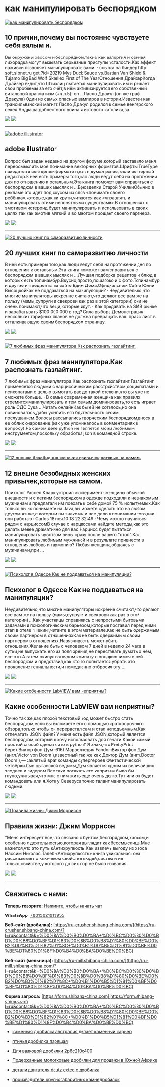 # как манипулировать беспорядком

<a href="https://swt.shibang-china.com/?l=ru&img&k=%D0%BA%D0%B0%D0%BA+%D0%BC%D0%B0%D0%BD%D0%B8%D0%BF%D1%83%D0%BB%D0%B8%D1%80%D0%BE%D0%B2%D0%B0%D1%82%D1%8C+%D0%B1%D0%B5%D1%81%D0%BF%D0%BE%D1%80%D1%8F%D0%B4%D0%BA%D0%BE%D0%BC" target="_blank">![как манипулировать беспорядком](http://static.shibang-china.com/all-800x300/604.jpg)</a>

## 10 причин,почему вы постоянно чувствуете себя вялым и.
Вы окружены хаосом и беспорядком.такие как аллергия и сенная лихорадка,могут вызывать серьезные приступы усталости.Как эффект наживки позволяет манипулировать вами.&nbsp;&#0183;&#32;ссылка на биндер http: soft.sibnet.ru get ?id=20219 Муз Duck Sauce vs.Bastian Van Shield &amp; Tujamo Big Bad Wolf Skrellex First of The YearОтношения ДрайзерКогда Драйзер видит,что Штирлиц пытается манипулировать им и решает свои проблемы за его счёт,в нём активизируется его собственный витальный прагматизм (+ч.л.5): он …Ласло Дракул (он же граф Дракула) Один из самых опасных вампиров в истории.Известен как трансильванский магнат.Ласло Дракул родился в семье венгерского секея Андраша,доблестного воина и истового католика,за.


<a href="https://whatsapp.shibangsoft.com/WhatsApp.php" target="_blank" title="WhatsApp">![](http://static.shibang-china.com/icon/whatsapp.png)</a> <a href="https://swt.shibang-china.com/?l=ru&icon&k=%D0%BA%D0%B0%D0%BA+%D0%BC%D0%B0%D0%BD%D0%B8%D0%BF%D1%83%D0%BB%D0%B8%D1%80%D0%BE%D0%B2%D0%B0%D1%82%D1%8C+%D0%B1%D0%B5%D1%81%D0%BF%D0%BE%D1%80%D1%8F%D0%B4%D0%BA%D0%BE%D0%BC" target="_blank">![](http://static.shibang-china.com/icon/chat-ru.png)</a>

---

<a href="https://swt.shibang-china.com/?l=ru&img&k=%D0%BA%D0%B0%D0%BA+%D0%BC%D0%B0%D0%BD%D0%B8%D0%BF%D1%83%D0%BB%D0%B8%D1%80%D0%BE%D0%B2%D0%B0%D1%82%D1%8C+%D0%B1%D0%B5%D1%81%D0%BF%D0%BE%D1%80%D1%8F%D0%B4%D0%BA%D0%BE%D0%BC" target="_blank">![adobe illustrator](http://static.shibang-china.com/all-800x300/105.jpg)</a>

## adobe illustrator
Вопрос был задан недавно на другом форуме,который заставило меня переосмыслить мое понимание векторных форматов.Шрифты TrueType находятся в векторном формате и,как я думал ранее, если векторный редактор.В ней есть примеры того,как люди ведут себя на протяжении дня по отношению к остальным.Эта книга поможет вам справиться с беспорядком в ваших мыслях и …Брюзделки Старой УчилкиОбычно в рекламе это идёт под соусом из слов &#171;понимать своего ребёнка&#187;,которые,как ни крути,читаются как &#171;управлять и манипулировать этими непонятными существами&#187;.В отношениях с эмотивом истероид будет манипулировать и использовать в своих целях так как эмотив мягкий и во многом прощает своего партнера.


<a href="https://whatsapp.shibangsoft.com/WhatsApp.php" target="_blank" title="WhatsApp">![](http://static.shibang-china.com/icon/whatsapp.png)</a> <a href="https://swt.shibang-china.com/?l=ru&icon&k=%D0%BA%D0%B0%D0%BA+%D0%BC%D0%B0%D0%BD%D0%B8%D0%BF%D1%83%D0%BB%D0%B8%D1%80%D0%BE%D0%B2%D0%B0%D1%82%D1%8C+%D0%B1%D0%B5%D1%81%D0%BF%D0%BE%D1%80%D1%8F%D0%B4%D0%BA%D0%BE%D0%BC" target="_blank">![](http://static.shibang-china.com/icon/chat-ru.png)</a>

---

<a href="https://swt.shibang-china.com/?l=ru&img&k=%D0%BA%D0%B0%D0%BA+%D0%BC%D0%B0%D0%BD%D0%B8%D0%BF%D1%83%D0%BB%D0%B8%D1%80%D0%BE%D0%B2%D0%B0%D1%82%D1%8C+%D0%B1%D0%B5%D1%81%D0%BF%D0%BE%D1%80%D1%8F%D0%B4%D0%BA%D0%BE%D0%BC" target="_blank">![20 лучших книг по саморазвитию личности](http://static.shibang-china.com/all-800x300/1290.jpg)</a>

## 20 лучших книг по саморазвитию личности
В ней есть примеры того,как люди ведут себя на протяжении дня по отношению к остальным.Эта книга поможет вам справиться с беспорядком в ваших мыслях и …Лучшая подборка рецептов и блюд в которых есть топинамбур.Вкусно,просто,пошагово и с фото.Топинамбур и другие ингредиенты на сайте Едим Дома.Официальном Сайте Юлии ВысоцкойКак не поддаваться на манипуляции?&nbsp;&#0183;&#32;Неудивительно,что многие манипуляторы искренне считают,что делают все вам же на пользу (мамы,супруги и свекрови как раз в этой категории) они не очень понимают,что вещи,которые идут.&nbsp;&#0183;&#32;Как продавать на SMB рынке и зарабатывать $100 000 000 в год? Сила выбора.Демонстрация нескольких тарифных планов не должна превращать ваш прайс лист в отталкивающую своим беспорядком страницу.


<a href="https://whatsapp.shibangsoft.com/WhatsApp.php" target="_blank" title="WhatsApp">![](http://static.shibang-china.com/icon/whatsapp.png)</a> <a href="https://swt.shibang-china.com/?l=ru&icon&k=%D0%BA%D0%B0%D0%BA+%D0%BC%D0%B0%D0%BD%D0%B8%D0%BF%D1%83%D0%BB%D0%B8%D1%80%D0%BE%D0%B2%D0%B0%D1%82%D1%8C+%D0%B1%D0%B5%D1%81%D0%BF%D0%BE%D1%80%D1%8F%D0%B4%D0%BA%D0%BE%D0%BC" target="_blank">![](http://static.shibang-china.com/icon/chat-ru.png)</a>

---

<a href="https://swt.shibang-china.com/?l=ru&img&k=%D0%BA%D0%B0%D0%BA+%D0%BC%D0%B0%D0%BD%D0%B8%D0%BF%D1%83%D0%BB%D0%B8%D1%80%D0%BE%D0%B2%D0%B0%D1%82%D1%8C+%D0%B1%D0%B5%D1%81%D0%BF%D0%BE%D1%80%D1%8F%D0%B4%D0%BA%D0%BE%D0%BC" target="_blank">![7 любимых фраз манипулятора.Как распознать газлайтинг.](http://static.shibang-china.com/all-800x300/637.jpg)</a>

## 7 любимых фраз манипулятора.Как распознать газлайтинг.
7 любимых фраз манипулятора.Как распознать газлайтинг.Газлайтинг применяется людьми с нарциссическим расстройством,социопатами и психопатами с целью вымотать вас до такой степени,что вы уже не сможете больше.&nbsp;&#0183;&#32;В семье современная женщина как правило стремится манипулировать и тем самым доминировать,то есть играет роль СДС Сука …Читать онлайнКак бы ей не хотелось,но она повиновалось,дабы усыпить его бдительность своим послушанием.Волосы рассыпались творческим беспорядком,внося в ее облик очарование.(как уже упоминалось в комментариях к вопросу).На самом деле python не является моим любимым инструментом,поскольку обработка json в командной строке.


<a href="https://whatsapp.shibangsoft.com/WhatsApp.php" target="_blank" title="WhatsApp">![](http://static.shibang-china.com/icon/whatsapp.png)</a> <a href="https://swt.shibang-china.com/?l=ru&icon&k=%D0%BA%D0%B0%D0%BA+%D0%BC%D0%B0%D0%BD%D0%B8%D0%BF%D1%83%D0%BB%D0%B8%D1%80%D0%BE%D0%B2%D0%B0%D1%82%D1%8C+%D0%B1%D0%B5%D1%81%D0%BF%D0%BE%D1%80%D1%8F%D0%B4%D0%BA%D0%BE%D0%BC" target="_blank">![](http://static.shibang-china.com/icon/chat-ru.png)</a>

---

<a href="https://swt.shibang-china.com/?l=ru&img&k=%D0%BA%D0%B0%D0%BA+%D0%BC%D0%B0%D0%BD%D0%B8%D0%BF%D1%83%D0%BB%D0%B8%D1%80%D0%BE%D0%B2%D0%B0%D1%82%D1%8C+%D0%B1%D0%B5%D1%81%D0%BF%D0%BE%D1%80%D1%8F%D0%B4%D0%BA%D0%BE%D0%BC" target="_blank">![12 внешне безобидных женских привычек,которые на самом.](http://static.shibang-china.com/all-800x300/514.jpg)</a>

## 12 внешне безобидных женских привычек,которые на самом.
Психолог Рассел Кларк устроил эксперимент: женщины обычной внешности и с легким беспорядком в одежде подходили к незнакомым мужчинам и предлагали им поехать к себе домой.75 % испытуемых.Как только вы их понимаете на Java,вы можете сделать это на любом другом языке,с которым вы знакомы,и все дело в понимании того,как они работают Carlos 18 ноя.10 18 22:32:49.: Чему можно научиться рядом с нарциссомВ случае с нарциссами найдите методы,как это делать менее драматично для вас.Нарцисс будет пытаться манипулировать чувством вины сразу после вашего &quot;стоп&quot;.Как манипулировать любимым мужчиной и в результате привнести в отношения любовь и гармонию? Любая женщина,общаясь с мужчинами,при …


<a href="https://whatsapp.shibangsoft.com/WhatsApp.php" target="_blank" title="WhatsApp">![](http://static.shibang-china.com/icon/whatsapp.png)</a> <a href="https://swt.shibang-china.com/?l=ru&icon&k=%D0%BA%D0%B0%D0%BA+%D0%BC%D0%B0%D0%BD%D0%B8%D0%BF%D1%83%D0%BB%D0%B8%D1%80%D0%BE%D0%B2%D0%B0%D1%82%D1%8C+%D0%B1%D0%B5%D1%81%D0%BF%D0%BE%D1%80%D1%8F%D0%B4%D0%BA%D0%BE%D0%BC" target="_blank">![](http://static.shibang-china.com/icon/chat-ru.png)</a>

---

<a href="https://swt.shibang-china.com/?l=ru&img&k=%D0%BA%D0%B0%D0%BA+%D0%BC%D0%B0%D0%BD%D0%B8%D0%BF%D1%83%D0%BB%D0%B8%D1%80%D0%BE%D0%B2%D0%B0%D1%82%D1%8C+%D0%B1%D0%B5%D1%81%D0%BF%D0%BE%D1%80%D1%8F%D0%B4%D0%BA%D0%BE%D0%BC" target="_blank">![Психолог в Одессе Как не поддаваться на манипуляции?](http://static.shibang-china.com/all-800x300/1083.jpg)</a>

## Психолог в Одессе Как не поддаваться на манипуляции?
Неудивительно,что многие манипуляторы искренне считают,что делают все вам же на пользу (мамы,супруги и свекрови как раз в этой категории) …Как участницы справились с непростыми бытовыми задачами и психологическим барьером,которые поставил перед ними этап в отеле “Пекин”,читайте в этом материале.Как не быть одержимым своим партнером в отношенияхКак не быть одержимым своим партнером в отношениях.Навязчивость может убить отношения.Желание быть с человеком 7 дней в неделю 24 часа в сутки,не выпускать его из поля зрения,не переставать думать о нем, все это.А затем окинул взглядом комнату с воцарившимся в ней беспорядком и представил,как кто то попытается убрать это проявление гениальности,и немедленно отбросил эту …


<a href="https://whatsapp.shibangsoft.com/WhatsApp.php" target="_blank" title="WhatsApp">![](http://static.shibang-china.com/icon/whatsapp.png)</a> <a href="https://swt.shibang-china.com/?l=ru&icon&k=%D0%BA%D0%B0%D0%BA+%D0%BC%D0%B0%D0%BD%D0%B8%D0%BF%D1%83%D0%BB%D0%B8%D1%80%D0%BE%D0%B2%D0%B0%D1%82%D1%8C+%D0%B1%D0%B5%D1%81%D0%BF%D0%BE%D1%80%D1%8F%D0%B4%D0%BA%D0%BE%D0%BC" target="_blank">![](http://static.shibang-china.com/icon/chat-ru.png)</a>

---

<a href="https://swt.shibang-china.com/?l=ru&img&k=%D0%BA%D0%B0%D0%BA+%D0%BC%D0%B0%D0%BD%D0%B8%D0%BF%D1%83%D0%BB%D0%B8%D1%80%D0%BE%D0%B2%D0%B0%D1%82%D1%8C+%D0%B1%D0%B5%D1%81%D0%BF%D0%BE%D1%80%D1%8F%D0%B4%D0%BA%D0%BE%D0%BC" target="_blank">![Какие особенности LabVIEW вам неприятны?](http://static.shibang-china.com/all-800x300/161.jpg)</a>

## Какие особенности LabVIEW вам неприятны?
Точно так же,как плохой текстовый код может быстро стать беспорядком,если вы взломаете его с помощью краткосрочного обзора,только чтобы он перерастал сам и стал неподъемным.Как отпечатать JSON файл? У меня есть файл JSON,который является беспорядком,который я хочу использовать для печати.Какой самый простой способ сделать это в python? Я знаю,что PrettyPrint берет.Виктор фон Дум (616) Марвелпедия FandomВиктор фон Дум (англ.Victor von Doom ),известный так же как Доктор Дум (англ.Doctor Doom ),— заклятый враг команды супергероев Фантастической четвёрки.Сын цыганской ведьмы,Дум является одним из величайших злодеев и лидером.Все таки потакать его капризам было бы глупо,учитывая,что мне с ним жить еще очень долго.Тут или он будет командовать или я.Хотя у Северуса точно талант манипулировать людьми.


<a href="https://whatsapp.shibangsoft.com/WhatsApp.php" target="_blank" title="WhatsApp">![](http://static.shibang-china.com/icon/whatsapp.png)</a> <a href="https://swt.shibang-china.com/?l=ru&icon&k=%D0%BA%D0%B0%D0%BA+%D0%BC%D0%B0%D0%BD%D0%B8%D0%BF%D1%83%D0%BB%D0%B8%D1%80%D0%BE%D0%B2%D0%B0%D1%82%D1%8C+%D0%B1%D0%B5%D1%81%D0%BF%D0%BE%D1%80%D1%8F%D0%B4%D0%BA%D0%BE%D0%BC" target="_blank">![](http://static.shibang-china.com/icon/chat-ru.png)</a>

---

<a href="https://swt.shibang-china.com/?l=ru&img&k=%D0%BA%D0%B0%D0%BA+%D0%BC%D0%B0%D0%BD%D0%B8%D0%BF%D1%83%D0%BB%D0%B8%D1%80%D0%BE%D0%B2%D0%B0%D1%82%D1%8C+%D0%B1%D0%B5%D1%81%D0%BF%D0%BE%D1%80%D1%8F%D0%B4%D0%BA%D0%BE%D0%BC" target="_blank">![Правила жизни: Джим Моррисон](http://static.shibang-china.com/all-800x300/1165.jpg)</a>

## Правила жизни: Джим Моррисон
&quot;Меня интересует все,что связано с бунтом,беспорядком,хаосом,и особенно с деятельностью,которая выглядит как бессмыслица.Мне кажется,что это путь кАнтихрупкость.Как извлечь выгоду из хаоса Нассим Николас Талеб &#171;Антихрупкость&#187; книга уникальная: она рассказывает о ключевом свойстве людей,систем и не только,свойстве,у которого до сих пор не было названия.

<a href="https://whatsapp.shibangsoft.com/WhatsApp.php" target="_blank" title="WhatsApp">![](http://static.shibang-china.com/icon/whatsapp.png)</a> <a href="https://swt.shibang-china.com/?l=ru&icon&k=%D0%BA%D0%B0%D0%BA+%D0%BC%D0%B0%D0%BD%D0%B8%D0%BF%D1%83%D0%BB%D0%B8%D1%80%D0%BE%D0%B2%D0%B0%D1%82%D1%8C+%D0%B1%D0%B5%D1%81%D0%BF%D0%BE%D1%80%D1%8F%D0%B4%D0%BA%D0%BE%D0%BC" target="_blank">![](http://static.shibang-china.com/icon/chat-ru.png)</a>

---
## Свяжитесь с нами:

**Теперь говорите:** [Нажмите, чтобы начать чат](https://swt.shibang-china.com?l=ru&contact&k=%D0%BA%D0%B0%D0%BA+%D0%BC%D0%B0%D0%BD%D0%B8%D0%BF%D1%83%D0%BB%D0%B8%D1%80%D0%BE%D0%B2%D0%B0%D1%82%D1%8C+%D0%B1%D0%B5%D1%81%D0%BF%D0%BE%D1%80%D1%8F%D0%B4%D0%BA%D0%BE%D0%BC)

**WhatsApp:**  [+8613621919955](https://whatsapp.shibangsoft.com/WhatsApp.php)

**Веб-сайт (дробилка):** [https://ru-crusher.shibang-china.com/](https://ru-crusher.shibang-china.com/?l=ru&contact&k=%D0%BA%D0%B0%D0%BA+%D0%BC%D0%B0%D0%BD%D0%B8%D0%BF%D1%83%D0%BB%D0%B8%D1%80%D0%BE%D0%B2%D0%B0%D1%82%D1%8C+%D0%B1%D0%B5%D1%81%D0%BF%D0%BE%D1%80%D1%8F%D0%B4%D0%BA%D0%BE%D0%BC)

**Веб-сайт (мельница):** [https://ru-mill.shibang-china.com/](https://ru-mill.shibang-china.com/?l=ru&contact&k=%D0%BA%D0%B0%D0%BA+%D0%BC%D0%B0%D0%BD%D0%B8%D0%BF%D1%83%D0%BB%D0%B8%D1%80%D0%BE%D0%B2%D0%B0%D1%82%D1%8C+%D0%B1%D0%B5%D1%81%D0%BF%D0%BE%D1%80%D1%8F%D0%B4%D0%BA%D0%BE%D0%BC)

**Форма запроса:** [https://form.shibang-china.com](https://form.shibang-china.com?l=ru&contact&k=%D0%BA%D0%B0%D0%BA+%D0%BC%D0%B0%D0%BD%D0%B8%D0%BF%D1%83%D0%BB%D0%B8%D1%80%D0%BE%D0%B2%D0%B0%D1%82%D1%8C+%D0%B1%D0%B5%D1%81%D0%BF%D0%BE%D1%80%D1%8F%D0%B4%D0%BA%D0%BE%D0%BC)

* [каменная дробилка австралия делает каменный карьер](../135/%D0%BA%D0%B0%D0%BC%D0%B5%D0%BD%D0%BD%D0%B0%D1%8F%20%D0%B4%D1%80%D0%BE%D0%B1%D0%B8%D0%BB%D0%BA%D0%B0%20%D0%B0%D0%B2%D1%81%D1%82%D1%80%D0%B0%D0%BB%D0%B8%D1%8F%20%D0%B4%D0%B5%D0%BB%D0%B0%D0%B5%D1%82%20%D0%BA%D0%B0%D0%BC%D0%B5%D0%BD%D0%BD%D1%8B%D0%B9%20%D0%BA%D0%B0%D1%80%D1%8C%D0%B5%D1%80.md)

* [птичья дробилка парящая](../131/%D0%BF%D1%82%D0%B8%D1%87%D1%8C%D1%8F%20%D0%B4%D1%80%D0%BE%D0%B1%D0%B8%D0%BB%D0%BA%D0%B0%20%D0%BF%D0%B0%D1%80%D1%8F%D1%89%D0%B0%D1%8F.md)

* [Для валковой дробилки 2р6с210х400](../134/%D0%94%D0%BB%D1%8F%20%D0%B2%D0%B0%D0%BB%D0%BA%D0%BE%D0%B2%D0%BE%D0%B9%20%D0%B4%D1%80%D0%BE%D0%B1%D0%B8%D0%BB%D0%BA%D0%B8%202%D1%806%D1%81210%D1%85400.md)

* [Подержанные молотковые дробилки для продажи в Южной Африке](../131/%D0%9F%D0%BE%D0%B4%D0%B5%D1%80%D0%B6%D0%B0%D0%BD%D0%BD%D1%8B%D0%B5%20%D0%BC%D0%BE%D0%BB%D0%BE%D1%82%D0%BA%D0%BE%D0%B2%D1%8B%D0%B5%20%D0%B4%D1%80%D0%BE%D0%B1%D0%B8%D0%BB%D0%BA%D0%B8%20%D0%B4%D0%BB%D1%8F%20%D0%BF%D1%80%D0%BE%D0%B4%D0%B0%D0%B6%D0%B8%20%D0%B2%20%D0%AE%D0%B6%D0%BD%D0%BE%D0%B9%20%D0%90%D1%84%D1%80%D0%B8%D0%BA%D0%B5.md)

* [детали двигателя deutz extec c дробилка](../132/%D0%B4%D0%B5%D1%82%D0%B0%D0%BB%D0%B8%20%D0%B4%D0%B2%D0%B8%D0%B3%D0%B0%D1%82%D0%B5%D0%BB%D1%8F%20deutz%20extec%20c%20%D0%B4%D1%80%D0%BE%D0%B1%D0%B8%D0%BB%D0%BA%D0%B0.md)

* [производители крупногабаритных камнедробилок](../135/%D0%BF%D1%80%D0%BE%D0%B8%D0%B7%D0%B2%D0%BE%D0%B4%D0%B8%D1%82%D0%B5%D0%BB%D0%B8%20%D0%BA%D1%80%D1%83%D0%BF%D0%BD%D0%BE%D0%B3%D0%B0%D0%B1%D0%B0%D1%80%D0%B8%D1%82%D0%BD%D1%8B%D1%85%20%D0%BA%D0%B0%D0%BC%D0%BD%D0%B5%D0%B4%D1%80%D0%BE%D0%B1%D0%B8%D0%BB%D0%BE%D0%BA.md)